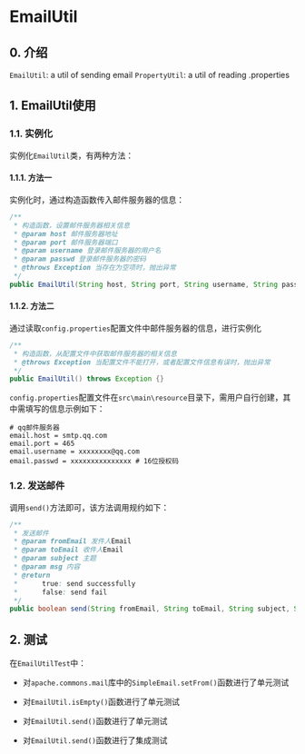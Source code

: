 # EmailUtil

## 0. 介绍

`EmailUtil`: a util of sending email
`PropertyUtil`: a util of reading .properties

## 1. EmailUtil使用

### 1.1. 实例化

实例化`EmailUtil`类，有两种方法：

#### 1.1.1. 方法一

实例化时，通过构造函数传入邮件服务器的信息：

```java
/**
 * 构造函数，设置邮件服务器相关信息
 * @param host 邮件服务器地址
 * @param port 邮件服务器端口
 * @param username 登录邮件服务器的用户名
 * @param passwd 登录邮件服务器的密码
 * @throws Exception 当存在为空项时，抛出异常
 */
public EmailUtil(String host, String port, String username, String passwd) throws Exception {}
```

#### 1.1.2. 方法二

通过读取`config.properties`配置文件中邮件服务器的信息，进行实例化

```java
/**
 * 构造函数，从配置文件中获取邮件服务器的相关信息
 * @throws Exception 当配置文件不能打开，或者配置文件信息有误时，抛出异常
 */
public EmailUtil() throws Exception {}
```

`config.properties`配置文件在`src\main\resource`目录下，需用户自行创建，其中需填写的信息示例如下：

```properties
# qq邮件服务器
email.host = smtp.qq.com
email.port = 465
email.username = xxxxxxxx@qq.com
email.passwd = xxxxxxxxxxxxxxx # 16位授权码
```

### 1.2. 发送邮件

调用`send()`方法即可，该方法调用规约如下：

```java
/**
 * 发送邮件
 * @param fromEmail 发件人Email
 * @param toEmail 收件人Email
 * @param subject 主题
 * @param msg 内容
 * @return
 *      true: send successfully
 *      false: send fail
 */
public boolean send(String fromEmail, String toEmail, String subject, String msg) {}
```

## 2. 测试

在`EmailUtilTest`中：

- 对`apache.commons.mail`库中的`SimpleEmail.setFrom()`函数进行了单元测试

- 对`EmailUtil.isEmpty()`函数进行了单元测试

- 对`EmailUtil.send()`函数进行了单元测试

- 对`EmailUtil.send()`函数进行了集成测试
